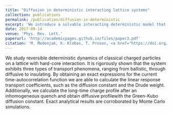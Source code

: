 ```yaml
---
title: "Diffusion in deterministic interacting lattice systems"
collection: publications
permalink: /publication/diffusion-in-deterministic
excerpt: 'We introduce a solvable interacting deterministic model that shows diffusive transport.'
date: 2017-09-14
venue: 'Phys. Rev. Lett.'
paperurl: 'http://academicpages.github.io/files/paper3.pdf'
citation: 'M. Medenjak, K. Klobas, T. Prosen, <a href="https://doi.org/10.1103/PhysRevLett.119.110603">Phys. Rev. Lett. <b>119</b>, 110603</a> (2017).'
---
```


We study reversible deterministic dynamics of classical charged particles on a lattice with hard-core interaction. It is rigorously shown that the system exhibits three types of transport phenomena, ranging from ballistic, through diffusive to insulating. By obtaining an exact expressions for the current time-autocorrelation function we are able to calculate the linear response transport coefficients, such as the diffusion constant and the Drude weight. Additionally, we calculate the long-time charge profile after an inhomogeneous quench and obtain diffusive profilewith the Green-Kubo diffusion constant. Exact analytical results are corroborated by Monte Carlo simulations.
